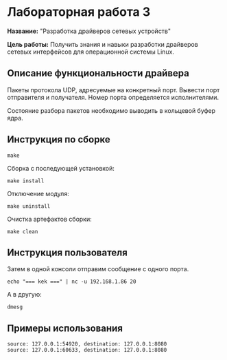 # Лабораторная работа 3

**Название:** "Разработка драйверов сетевых устройств"

**Цель работы:** Получить знания и навыки разработки драйверов сетевых 
интерфейсов для операционной системы Linux.

## Описание функциональности драйвера
Пакеты протокола UDP, адресуемые на конкретный порт. Вывести порт отправителя и получателя. Номер порта определяется исполнителями.

Состояние разбора пакетов необходимо выводить в кольцевой буфер ядра.

## Инструкция по сборке

```
make
```

Сборка с последующей установкой:

```
make install
```

Отключение модуля:

```
make uninstall
```

Очистка артефактов сборки:

```
make clean
```

## Инструкция пользователя



Затем в одной консоли отправим сообщение с одного порта.

```
echo "=== kek ===" | nc -u 192.168.1.86 20
```

А в другую:

```
dmesg 
```

## Примеры использования

```
source: 127.0.0.1:54920, destination: 127.0.0.1:8080
source: 127.0.0.1:60633, destination: 127.0.0.1:8080
```
